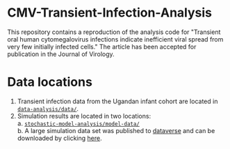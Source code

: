 # CMV-Transient-Infection-Analysis

This repository contains a reproduction of the analysis code for "Transient oral human cytomegalovirus infections indicate inefficient viral spread from very few initially infected cells." The article has been accepted for publication in the Journal of Virology.


# Data locations

1. Transient infection data from the Ugandan infant cohort are located in [`data-analysis/data/`](https://github.com/bryanmayer/CMV-Transient-Infections/tree/master/data-analysis/data).    
2. Simulation results are located in two locations:    
  a. [`stochastic-model-analysis/model-data/`](https://github.com/bryanmayer/CMV-Transient-Infections/tree/master/stochastic-model-analysis/model-data)    
  b. A large simulation data set was published to [dataverse](https://dataverse.harvard.edu/dataset.xhtml?persistentId=doi:10.7910/DVN/XFXIFO) and can be downloaded by clicking [here](https://dataverse.harvard.edu/api/access/datafile/3008959).

